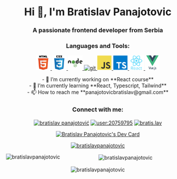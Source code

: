 <h1 align="center">Hi 👋, I'm Bratislav Panajotovic</h1>
<h3 align="center">A passionate frontend developer from Serbia</h3>




<h3 align="center">Languages and Tools:</h3>
<p align="center">
  <a href="https://www.w3.org/html/" target="_blank" rel="noreferrer">
    <img
      src="https://raw.githubusercontent.com/devicons/devicon/master/icons/html5/html5-original-wordmark.svg"
      alt="html5"
      width="40"
      height="40"
    />
  </a>
  <a href="https://www.w3schools.com/css/" target="_blank" rel="noreferrer">
    <img
      src="https://raw.githubusercontent.com/devicons/devicon/master/icons/css3/css3-original-wordmark.svg"
      alt="css3"
      width="40"
      height="40"
    />
  </a>

  <a href="https://nodejs.org" target="_blank" rel="noreferrer">
    <img
      src="https://raw.githubusercontent.com/devicons/devicon/master/icons/nodejs/nodejs-original-wordmark.svg"
      alt="nodejs"
      width="40"
      height="40"
    />
  </a>
  <a href="https://git-scm.com/" target="_blank" rel="noreferrer">
    <img
      src="https://www.vectorlogo.zone/logos/git-scm/git-scm-icon.svg"
      alt="git"
      width="40"
      height="40"
    />
  </a>

  <a href="https://developer.mozilla.org/en-US/docs/Web/JavaScript" target="_blank" rel="noreferrer">
    <img
      src="https://raw.githubusercontent.com/devicons/devicon/master/icons/javascript/javascript-original.svg"
      alt="javascript"
      width="40"
      height="40"
    />
  </a>
  <a href="https://www.typescriptlang.org/" target="_blank" rel="noreferrer">
    <img
      src="https://raw.githubusercontent.com/devicons/devicon/master/icons/typescript/typescript-original.svg"
      alt="typescript"
      width="40"
      height="40"
    />
  </a>
  <a href="https://reactjs.org/" target="_blank" rel="noreferrer">
    <img
      src="https://raw.githubusercontent.com/devicons/devicon/master/icons/react/react-original-wordmark.svg"
      alt="react"
      width="40"
      height="40"
    />
  </a>
  <a href="https://vuejs.org/" target="_blank" rel="noreferrer">
    <img
      src="https://raw.githubusercontent.com/devicons/devicon/master/icons/vuejs/vuejs-original-wordmark.svg"
      alt="vuejs"
      width="40"
      height="40"
    />
  </a>
</p> 
<p align="center">
- 🔭 I’m currently working on **React course** <br>
- 🌱 I’m currently learning **React, Typescript, Tailwind** <br>
- 📫 How to reach me **panajotovicbratislav@gmail.com**
</p>

<h3 align="center">Connect with me:</h3>
<p align="center">
<a href="https://linkedin.com/in/bratislav panajotović" target="blank"><img align="center" src="https://raw.githubusercontent.com/rahuldkjain/github-profile-readme-generator/master/src/images/icons/Social/linked-in-alt.svg" alt="bratislav panajotović" height="30" width="40" /></a>
<a href="https://stackoverflow.com/users/user:20759795" target="blank"><img align="center" src="https://raw.githubusercontent.com/rahuldkjain/github-profile-readme-generator/master/src/images/icons/Social/stack-overflow.svg" alt="user:20759795" height="30" width="40" /></a>
<a href="https://instagram.com/bratis.lav" target="blank"><img align="center" src="https://raw.githubusercontent.com/rahuldkjain/github-profile-readme-generator/master/src/images/icons/Social/instagram.svg" alt="bratis.lav" height="30" width="40" /></a>
</p>
<p align="center">
<a  href="https://app.daily.dev/bratislavpanajotovic"><img src="https://api.daily.dev/devcards/v2/MvLbdLU0gBNyWeQPhqKJw.png?r=ys8&type=default" width="356" alt="Bratislav Panajotovic's Dev Card"/></a> 
</p>

<p align="center"> <a href="https://github.com/ryo-ma/github-profile-trophy"><img src="https://github-profile-trophy.vercel.app/?username=bratislavpanajotovic" alt="bratislavpanajotovic" /></a> </p>
<p><img align="left" src="https://github-readme-stats.vercel.app/api/top-langs?username=bratislavpanajotovic&show_icons=true&locale=en&layout=compact" alt="bratislavpanajotovic" /></p>

<p align="center" >&nbsp;<img align="center" src="https://github-readme-stats.vercel.app/api?username=bratislavpanajotovic&show_icons=true&locale=en" alt="bratislavpanajotovic" /></p>

<p align="center" ><img align="center" src="https://github-readme-streak-stats.herokuapp.com/?user=bratislavpanajotovic&" alt="bratislavpanajotovic" /></p>
